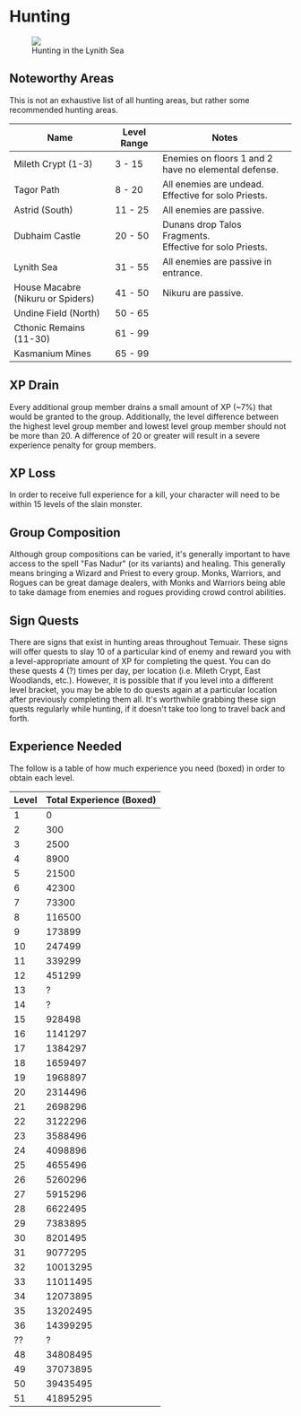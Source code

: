 # Hunting

<figure>
  <img src="../images/lynith_hunt.jpg" />
  <figcaption>Hunting in the Lynith Sea</figcaption>
</figure>

## Noteworthy Areas

This is not an exhaustive list of all hunting areas, but rather some recommended hunting areas.

| **Name** | **Level Range** | **Notes** |
| - | - | - |
| Mileth Crypt (1-3) | 3 - 15 | Enemies on floors 1 and 2 have no elemental defense. |
| Tagor Path | 8 - 20 | All enemies are undead. <br> Effective for solo Priests. |
| Astrid (South) | 11 - 25 | All enemies are passive. |
| Dubhaim Castle | 20 - 50 | Dunans drop Talos Fragments. <br> Effective for solo Priests. |
| Lynith Sea | 31 - 55 | All enemies are passive in entrance. |
| House Macabre (Nikuru or Spiders) | 41 - 50 | Nikuru are passive. |
| Undine Field (North) | 50 - 65 |  |
| Cthonic Remains (11-30) | 61 - 99 |  |
| Kasmanium Mines | 65 - 99 |  |

## XP Drain

Every additional group member drains a small amount of XP (~7%) that would be granted to the group. Additionally, the level difference between the highest level group member and lowest level group member should not be more than 20. A difference of 20 or greater will result in a severe experience penalty for group members.

## XP Loss

In order to receive full experience for a kill, your character will need to be within 15 levels of the slain monster.

## Group Composition

Although group compositions can be varied, it's generally important to have access to the spell "Fas Nadur" (or its variants) and healing. This generally means bringing a Wizard and Priest to every group. Monks, Warriors, and Rogues can be great damage dealers, with Monks and Warriors being able to take damage from enemies and rogues providing crowd control abilities.

## Sign Quests

There are signs that exist in hunting areas throughout Temuair. These signs will offer quests to slay 10 of a particular kind of enemy and reward you with a level-appropriate amount of XP for completing the quest. You can do these quests 4 (?) times per day, per location (i.e. Mileth Crypt, East Woodlands, etc.). However, it is possible that if you level into a different level bracket, you may be able to do quests again at a particular location after previously completing them all. It's worthwhile grabbing these sign quests regularly while hunting, if it doesn't take too long to travel back and forth.

## Experience Needed

The follow is a table of how much experience you need (boxed) in order to obtain each level.

| Level | Total Experience (Boxed) |
| - | - |
| 1 | 0 |
| 2 | 300 |
| 3 | 2500 |
| 4 | 8900 |
| 5 | 21500 |
| 6 | 42300 |
| 7 | 73300 |
| 8 | 116500 |
| 9 | 173899 |
| 10 | 247499 |
| 11 | 339299 |
| 12 | 451299 |
| 13 | ? |
| 14 | ? |
| 15 | 928498 |
| 16 | 1141297 |
| 17 | 1384297 |
| 18 | 1659497 |
| 19 | 1968897 |
| 20 | 2314496 |
| 21 | 2698296 |
| 22 | 3122296 |
| 23 | 3588496 |
| 24 | 4098896 |
| 25 | 4655496 |
| 26 | 5260296 |
| 27 | 5915296 |
| 28 | 6622495 |
| 29 | 7383895 |
| 30 | 8201495 |
| 31 | 9077295 |
| 32 | 10013295 |
| 33 | 11011495 |
| 34 | 12073895 |
| 35 | 13202495 |
| 36 | 14399295 |
| ?? | ? |
| 48 | 34808495 |
| 49 | 37073895 |
| 50 | 39435495 |
| 51 | 41895295 |


